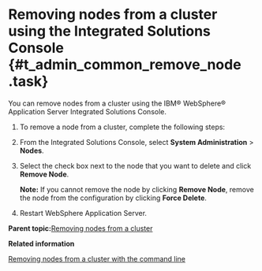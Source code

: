 # Removing nodes from a cluster using the Integrated Solutions Console {#t_admin_common_remove_node .task}

You can remove nodes from a cluster using the IBM® WebSphere® Application Server Integrated Solutions Console.

1.  To remove a node from a cluster, complete the following steps:
2.  From the Integrated Solutions Console, select **System Administration** \> **Nodes**.

3.  Select the check box next to the node that you want to delete and click **Remove Node**.

    **Note:** If you cannot remove the node by clicking **Remove Node**, remove the node from the configuration by clicking **Force Delete**.

4.  Restart WebSphere Application Server.


**Parent topic:**[Removing nodes from a cluster](../admin/c_admin_common_remove_nodes.md)

**Related information**  


[Removing nodes from a cluster with the command line](../admin/t_admin_common_remove_node_cmd_line.md)

